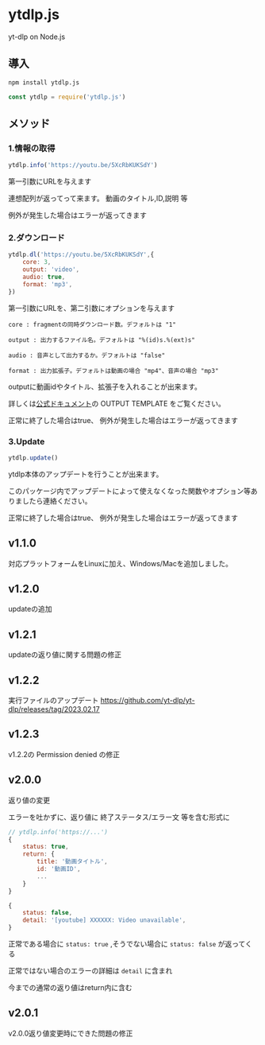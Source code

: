 # ytdlp.js
yt-dlp on Node.js

## 導入

```sh
npm install ytdlp.js
```
```js
const ytdlp = require('ytdlp.js')
```
## メソッド

### 1.情報の取得

```js
ytdlp.info('https://youtu.be/5XcRbKUKSdY')
```
第一引数にURLを与えます

連想配列が返ってって来ます。
動画のタイトル,ID,説明 等

例外が発生した場合はエラーが返ってきます

### 2.ダウンロード
```js
ytdlp.dl('https://youtu.be/5XcRbKUKSdY',{
    core: 3,
    output: 'video',
    audio: true,
    format: 'mp3',
})
```
第一引数にURLを、第二引数にオプションを与えます

```
core : fragmentの同時ダウンロード数。デフォルトは "1"

output : 出力するファイル名。デフォルトは "%(id)s.%(ext)s"

audio : 音声として出力するか。デフォルトは "false"

format : 出力拡張子。デフォルトは動画の場合 "mp4"、音声の場合 "mp3"
```
outputに動画idやタイトル、拡張子を入れることが出来ます。

詳しくは[公式ドキュメント](https://github.com/yt-dlp/yt-dlp#output-template)の OUTPUT TEMPLATE をご覧ください。

正常に終了した場合はtrue、
例外が発生した場合はエラーが返ってきます

### 3.Update
```js
ytdlp.update()
```
ytdlp本体のアップデートを行うことが出来ます。

このパッケージ内でアップデートによって使えなくなった関数やオプション等ありましたら連絡ください。

正常に終了した場合はtrue、
例外が発生した場合はエラーが返ってきます

## v1.1.0
対応プラットフォームをLinuxに加え、Windows/Macを追加しました。

## v1.2.0
updateの追加

## v1.2.1
updateの返り値に関する問題の修正

## v1.2.2
実行ファイルのアップデート
https://github.com/yt-dlp/yt-dlp/releases/tag/2023.02.17

## v1.2.3
v1.2.2の Permission denied の修正

## v2.0.0
返り値の変更

エラーを吐かずに、返り値に 終了ステータス/エラー文 等を含む形式に

```js
// ytdlp.info('https://...')
{
    status: true,
    return: {
        title: '動画タイトル',
        id: '動画ID',
        ...
    }
}
```
```js
{
    status: false,
    detail: '[youtube] XXXXXX: Video unavailable',
}
```
正常である場合に `status: true` ,そうでない場合に `status: false` が返ってくる

正常ではない場合のエラーの詳細は `detail` に含まれ

今までの通常の返り値はreturn内に含む

## v2.0.1
v2.0.0返り値変更時にできた問題の修正